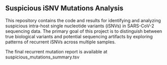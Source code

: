 ## Suspicious iSNV Mutations Analysis
This repository contains the code and results for identifying and analyzing suspicious intra-host single nucleotide variants (iSNVs) in SARS-CoV-2 sequencing data. 
The primary goal of this project is to distinguish between true biological variants and potential sequencing artifacts by exploring patterns of recurrent iSNVs across multiple samples.

The final recurrent mutation report is available at suspicious_mutations_summary.tsv
